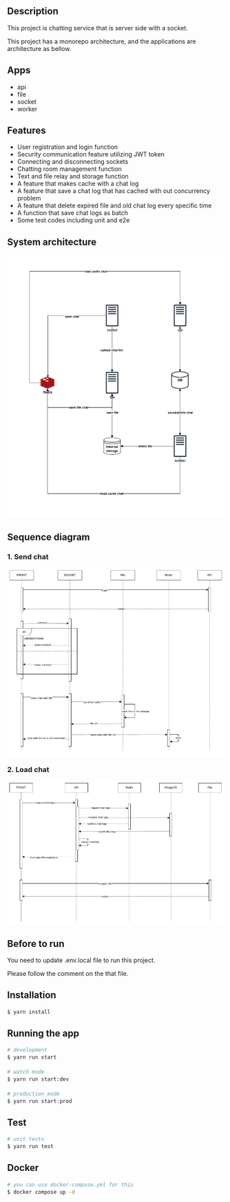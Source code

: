 ## Description

This project is chatting service that is server side with a socket.

This project has a monorepo architecture, and the applications are architecture as bellow.

## Apps

- api 
- file
- socket
- worker

## Features

- User registration and login function
- Security communication feature utilizing JWT token
- Connecting and disconnecting sockets
- Chatting room management function
- Text and file relay and storage function
- A feature that makes cache with a chat log
- A feature that save a chat log that has cached with out concurrency problem
- A feature that delete expired file and old chat log every specific time
- A function that save chat logs as batch
- Some test codes including unit and e2e

## System architecture
![SYSTEM_ARCHITECTURE](./readme_assets/system_architecture.png)

## Sequence diagram

### 1. Send chat

![SYSTEM_ARCHITECTURE](./readme_assets/sequence_send_chat_logic.webp)

### 2. Load chat

![SYSTEM_ARCHITECTURE](./readme_assets/sequence_load_chat_logic.webp)

## Before to run

You need to update .env.local file to run this project.

Please follow the comment on the that file.

## Installation

```bash
$ yarn install
```

## Running the app

```bash
# development
$ yarn run start

# watch mode
$ yarn run start:dev

# production mode
$ yarn run start:prod
```

## Test

```bash
# unit tests
$ yarn run test
```

## Docker
```bash
# you can use docker-compose.yml for this
$ docker compose up -d
```